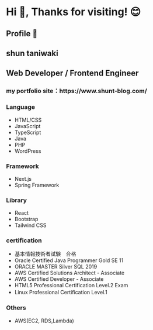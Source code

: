 # Hi 👋, Thanks for visiting! 😊

## Profile 🤴

<h2>shun taniwaki</h2>
<h2>Web Developer / Frontend Engineer</h2>

<h3> my portfolio site：https://www.shunt-blog.com/</h3>

### Language
- HTML/CSS
- JavaScript
- TypeScript
- Java
- PHP
- WordPress

### Framework
- Next.js
- Spring Framework

### Library
- React
- Bootstrap
- Tailwind CSS

### certification
- 基本情報技術者試験　合格
- Oracle Certified Java Programmer Gold SE 11
- ORACLE MASTER Silver SQL 2019
- AWS Certified Solutions Architect - Associate
- AWS Certified Developer - Associate
- HTML5 Professional Certification Level.2 Exam
- Linux Professional Certification Level.1　

### Others
- AWS(EC2, RDS,Lambda)

<!--
**shu-t23/shu-t23** is a ✨ _special_ ✨ repository because its `README.md` (this file) appears on your GitHub profile.

Here are some ideas to get you started:

- 🔭 I’m currently working on ...
- 🌱 I’m currently learning ...
- 👯 I’m looking to collaborate on ...
- 🤔 I’m looking for help with ...
- 💬 Ask me about ...
- 📫 How to reach me: ...
- 😄 Pronouns: ...
- ⚡ Fun fact: ...
-->

